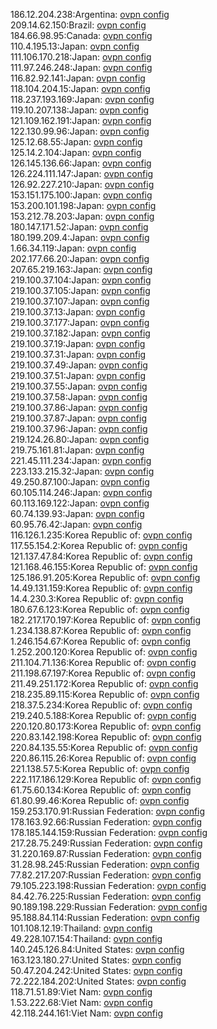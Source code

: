 186.12.204.238:Argentina: [ovpn config](vpn/186_12_204_238.ovpn)  
209.14.62.150:Brazil: [ovpn config](vpn/209_14_62_150.ovpn)  
184.66.98.95:Canada: [ovpn config](vpn/184_66_98_95.ovpn)  
110.4.195.13:Japan: [ovpn config](vpn/110_4_195_13.ovpn)  
111.106.170.218:Japan: [ovpn config](vpn/111_106_170_218.ovpn)  
111.97.246.248:Japan: [ovpn config](vpn/111_97_246_248.ovpn)  
116.82.92.141:Japan: [ovpn config](vpn/116_82_92_141.ovpn)  
118.104.204.15:Japan: [ovpn config](vpn/118_104_204_15.ovpn)  
118.237.193.169:Japan: [ovpn config](vpn/118_237_193_169.ovpn)  
119.10.207.138:Japan: [ovpn config](vpn/119_10_207_138.ovpn)  
121.109.162.191:Japan: [ovpn config](vpn/121_109_162_191.ovpn)  
122.130.99.96:Japan: [ovpn config](vpn/122_130_99_96.ovpn)  
125.12.68.55:Japan: [ovpn config](vpn/125_12_68_55.ovpn)  
125.14.2.104:Japan: [ovpn config](vpn/125_14_2_104.ovpn)  
126.145.136.66:Japan: [ovpn config](vpn/126_145_136_66.ovpn)  
126.224.111.147:Japan: [ovpn config](vpn/126_224_111_147.ovpn)  
126.92.227.210:Japan: [ovpn config](vpn/126_92_227_210.ovpn)  
153.151.175.100:Japan: [ovpn config](vpn/153_151_175_100.ovpn)  
153.200.101.198:Japan: [ovpn config](vpn/153_200_101_198.ovpn)  
153.212.78.203:Japan: [ovpn config](vpn/153_212_78_203.ovpn)  
180.147.171.52:Japan: [ovpn config](vpn/180_147_171_52.ovpn)  
180.199.209.4:Japan: [ovpn config](vpn/180_199_209_4.ovpn)  
1.66.34.119:Japan: [ovpn config](vpn/1_66_34_119.ovpn)  
202.177.66.20:Japan: [ovpn config](vpn/202_177_66_20.ovpn)  
207.65.219.163:Japan: [ovpn config](vpn/207_65_219_163.ovpn)  
219.100.37.104:Japan: [ovpn config](vpn/219_100_37_104.ovpn)  
219.100.37.105:Japan: [ovpn config](vpn/219_100_37_105.ovpn)  
219.100.37.107:Japan: [ovpn config](vpn/219_100_37_107.ovpn)  
219.100.37.13:Japan: [ovpn config](vpn/219_100_37_13.ovpn)  
219.100.37.177:Japan: [ovpn config](vpn/219_100_37_177.ovpn)  
219.100.37.182:Japan: [ovpn config](vpn/219_100_37_182.ovpn)  
219.100.37.19:Japan: [ovpn config](vpn/219_100_37_19.ovpn)  
219.100.37.31:Japan: [ovpn config](vpn/219_100_37_31.ovpn)  
219.100.37.49:Japan: [ovpn config](vpn/219_100_37_49.ovpn)  
219.100.37.51:Japan: [ovpn config](vpn/219_100_37_51.ovpn)  
219.100.37.55:Japan: [ovpn config](vpn/219_100_37_55.ovpn)  
219.100.37.58:Japan: [ovpn config](vpn/219_100_37_58.ovpn)  
219.100.37.86:Japan: [ovpn config](vpn/219_100_37_86.ovpn)  
219.100.37.87:Japan: [ovpn config](vpn/219_100_37_87.ovpn)  
219.100.37.96:Japan: [ovpn config](vpn/219_100_37_96.ovpn)  
219.124.26.80:Japan: [ovpn config](vpn/219_124_26_80.ovpn)  
219.75.161.81:Japan: [ovpn config](vpn/219_75_161_81.ovpn)  
221.45.111.234:Japan: [ovpn config](vpn/221_45_111_234.ovpn)  
223.133.215.32:Japan: [ovpn config](vpn/223_133_215_32.ovpn)  
49.250.87.100:Japan: [ovpn config](vpn/49_250_87_100.ovpn)  
60.105.114.246:Japan: [ovpn config](vpn/60_105_114_246.ovpn)  
60.113.169.122:Japan: [ovpn config](vpn/60_113_169_122.ovpn)  
60.74.139.93:Japan: [ovpn config](vpn/60_74_139_93.ovpn)  
60.95.76.42:Japan: [ovpn config](vpn/60_95_76_42.ovpn)  
116.126.1.235:Korea Republic of: [ovpn config](vpn/116_126_1_235.ovpn)  
117.55.154.2:Korea Republic of: [ovpn config](vpn/117_55_154_2.ovpn)  
121.137.47.84:Korea Republic of: [ovpn config](vpn/121_137_47_84.ovpn)  
121.168.46.155:Korea Republic of: [ovpn config](vpn/121_168_46_155.ovpn)  
125.186.91.205:Korea Republic of: [ovpn config](vpn/125_186_91_205.ovpn)  
14.49.131.159:Korea Republic of: [ovpn config](vpn/14_49_131_159.ovpn)  
14.4.230.3:Korea Republic of: [ovpn config](vpn/14_4_230_3.ovpn)  
180.67.6.123:Korea Republic of: [ovpn config](vpn/180_67_6_123.ovpn)  
182.217.170.197:Korea Republic of: [ovpn config](vpn/182_217_170_197.ovpn)  
1.234.138.87:Korea Republic of: [ovpn config](vpn/1_234_138_87.ovpn)  
1.246.154.67:Korea Republic of: [ovpn config](vpn/1_246_154_67.ovpn)  
1.252.200.120:Korea Republic of: [ovpn config](vpn/1_252_200_120.ovpn)  
211.104.71.136:Korea Republic of: [ovpn config](vpn/211_104_71_136.ovpn)  
211.198.67.197:Korea Republic of: [ovpn config](vpn/211_198_67_197.ovpn)  
211.49.251.172:Korea Republic of: [ovpn config](vpn/211_49_251_172.ovpn)  
218.235.89.115:Korea Republic of: [ovpn config](vpn/218_235_89_115.ovpn)  
218.37.5.234:Korea Republic of: [ovpn config](vpn/218_37_5_234.ovpn)  
219.240.5.188:Korea Republic of: [ovpn config](vpn/219_240_5_188.ovpn)  
220.120.80.173:Korea Republic of: [ovpn config](vpn/220_120_80_173.ovpn)  
220.83.142.198:Korea Republic of: [ovpn config](vpn/220_83_142_198.ovpn)  
220.84.135.55:Korea Republic of: [ovpn config](vpn/220_84_135_55.ovpn)  
220.86.115.26:Korea Republic of: [ovpn config](vpn/220_86_115_26.ovpn)  
221.138.57.5:Korea Republic of: [ovpn config](vpn/221_138_57_5.ovpn)  
222.117.186.129:Korea Republic of: [ovpn config](vpn/222_117_186_129.ovpn)  
61.75.60.134:Korea Republic of: [ovpn config](vpn/61_75_60_134.ovpn)  
61.80.99.46:Korea Republic of: [ovpn config](vpn/61_80_99_46.ovpn)  
159.253.170.91:Russian Federation: [ovpn config](vpn/159_253_170_91.ovpn)  
178.163.92.66:Russian Federation: [ovpn config](vpn/178_163_92_66.ovpn)  
178.185.144.159:Russian Federation: [ovpn config](vpn/178_185_144_159.ovpn)  
217.28.75.249:Russian Federation: [ovpn config](vpn/217_28_75_249.ovpn)  
31.220.169.87:Russian Federation: [ovpn config](vpn/31_220_169_87.ovpn)  
31.28.98.245:Russian Federation: [ovpn config](vpn/31_28_98_245.ovpn)  
77.82.217.207:Russian Federation: [ovpn config](vpn/77_82_217_207.ovpn)  
79.105.223.198:Russian Federation: [ovpn config](vpn/79_105_223_198.ovpn)  
84.42.76.225:Russian Federation: [ovpn config](vpn/84_42_76_225.ovpn)  
90.189.198.229:Russian Federation: [ovpn config](vpn/90_189_198_229.ovpn)  
95.188.84.114:Russian Federation: [ovpn config](vpn/95_188_84_114.ovpn)  
101.108.12.19:Thailand: [ovpn config](vpn/101_108_12_19.ovpn)  
49.228.107.154:Thailand: [ovpn config](vpn/49_228_107_154.ovpn)  
140.245.126.84:United States: [ovpn config](vpn/140_245_126_84.ovpn)  
163.123.180.27:United States: [ovpn config](vpn/163_123_180_27.ovpn)  
50.47.204.242:United States: [ovpn config](vpn/50_47_204_242.ovpn)  
72.222.184.202:United States: [ovpn config](vpn/72_222_184_202.ovpn)  
118.71.51.89:Viet Nam: [ovpn config](vpn/118_71_51_89.ovpn)  
1.53.222.68:Viet Nam: [ovpn config](vpn/1_53_222_68.ovpn)  
42.118.244.161:Viet Nam: [ovpn config](vpn/42_118_244_161.ovpn)  
